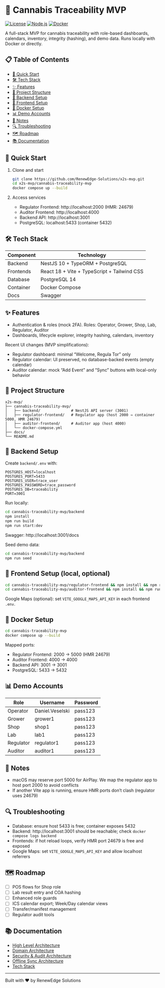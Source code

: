 # 🌿 Cannabis Traceability MVP

[![License](https://img.shields.io/badge/license-MIT-blue.svg)](LICENSE)
[![Node.js](https://img.shields.io/badge/Node.js-18+-green.svg)](https://nodejs.org/)
[![Docker](https://img.shields.io/badge/Docker-Ready-blue.svg)](https://www.docker.com/)

A full-stack MVP for cannabis traceability with role-based dashboards, calendars, inventory, integrity (hashing), and demo data. Runs locally with Docker or directly.

## 📋 Table of Contents

- [🚀 Quick Start](#-quick-start)
- [🛠️ Tech Stack](#️-tech-stack)
- [✨ Features](#-features)
- [📁 Project Structure](#-project-structure)
- [🔧 Backend Setup](#-backend-setup)
- [🎨 Frontend Setup](#-frontend-setup)
- [🐳 Docker Setup](#-docker-setup)
- [📊 Demo Accounts](#-demo-accounts)
- [📝 Notes](#-notes)
- [🔍 Troubleshooting](#-troubleshooting)
- [🗺️ Roadmap](#️-roadmap)
- [📚 Documentation](#-documentation)

## 🚀 Quick Start

1. Clone and start
   ```bash
   git clone https://github.com/RenewEdge-Solutions/x2s-mvp.git
   cd x2s-mvp/cannabis-traceability-mvp
   docker compose up --build
   ```

2. Access services
   - Regulator Frontend: http://localhost:2000 (HMR: 24679)
   - Auditor Frontend: http://localhost:4000
   - Backend API: http://localhost:3001
   - PostgreSQL: localhost:5433 (container 5432)

## 🛠️ Tech Stack

| Component | Technology |
|-----------|------------|
| Backend | NestJS 10 + TypeORM + PostgreSQL |
| Frontends | React 18 + Vite + TypeScript + Tailwind CSS |
| Database | PostgreSQL 14 |
| Container | Docker Compose |
| Docs | Swagger |

## ✨ Features

- Authentication & roles (mock 2FA). Roles: Operator, Grower, Shop, Lab, Regulator, Auditor
- Dashboards, lifecycle explorer, integrity hashing, calendars, inventory

Recent UI changes (MVP simplifications):
- Regulator dashboard: minimal “Welcome, Regula Tor” only
- Regulator calendar: UI preserved, no database-backed events (empty calendar)
- Auditor calendar: mock “Add Event” and “Sync” buttons with local-only behavior

## 📁 Project Structure

```
x2s-mvp/
├── cannabis-traceability-mvp/
│   ├── backend/              # NestJS API server (3001)
│   ├── regulator-frontend/   # Regulator app (host 2000 → container 5000, HMR 24679)
│   ├── auditor-frontend/     # Auditor app (host 4000)
│   └── docker-compose.yml
├── docs/
└── README.md
```

## 🔧 Backend Setup

Create `backend/.env` with:

```env
POSTGRES_HOST=localhost
POSTGRES_PORT=5433
POSTGRES_USER=trace_user
POSTGRES_PASSWORD=trace_password
POSTGRES_DB=traceability
PORT=3001
```

Run locally:

```bash
cd cannabis-traceability-mvp/backend
npm install
npm run build
npm run start:dev
```

Swagger: http://localhost:3001/docs

Seed demo data:

```bash
cd cannabis-traceability-mvp/backend
npm run seed
```

## 🎨 Frontend Setup (local, optional)

```bash
cd cannabis-traceability-mvp/regulator-frontend && npm install && npm run dev
cd cannabis-traceability-mvp/auditor-frontend && npm install && npm run dev
```

Google Maps (optional): set `VITE_GOOGLE_MAPS_API_KEY` in each frontend `.env`.

## 🐳 Docker Setup

```bash
cd cannabis-traceability-mvp
docker compose up --build
```

Mapped ports:
- Regulator Frontend: 2000 → 5000 (HMR 24679)
- Auditor Frontend: 4000 → 4000
- Backend API: 3001 → 3001
- PostgreSQL: 5433 → 5432

## 📊 Demo Accounts

| Role | Username | Password |
|------|----------|----------|
| Operator | Daniel.Veselski | pass123 |
| Grower | grower1 | pass123 |
| Shop | shop1 | pass123 |
| Lab | lab1 | pass123 |
| Regulator | regulator1 | pass123 |
| Auditor | auditor1 | pass123 |

## 📝 Notes

- macOS may reserve port 5000 for AirPlay. We map the regulator app to host port 2000 to avoid conflicts
- If another Vite app is running, ensure HMR ports don’t clash (regulator uses 24679)

## 🔍 Troubleshooting

- Database: ensure host 5433 is free; container exposes 5432
- Backend: http://localhost:3001 should be reachable; check `docker compose logs backend`
- Frontends: if hot reload loops, verify HMR port 24679 is free and exposed
- Google Maps: set `VITE_GOOGLE_MAPS_API_KEY` and allow localhost referrers

## 🗺️ Roadmap

- [ ] POS flows for Shop role
- [ ] Lab result entry and COA hashing
- [ ] Enhanced role guards
- [ ] ICS calendar export; Week/Day calendar views
- [ ] Transfer/manifest management
- [ ] Regulator audit tools

## 📚 Documentation

- [High Level Architecture](docs/High%20Level%20Architecture%20Text.docx)
- [Domain Architecture](docs/Domain%20Architecture%20Cannabis%20Text.docx)
- [Security & Audit Architecture](docs/Security%20and%20Audit%20Architecture.docx)
- [Offline Sync Architecture](docs/Offline%20Sync%20Architecture.docx)
- [Tech Stack](docs/Tech%20Stack.docx)

---

Built with ❤️ by RenewEdge Solutions

